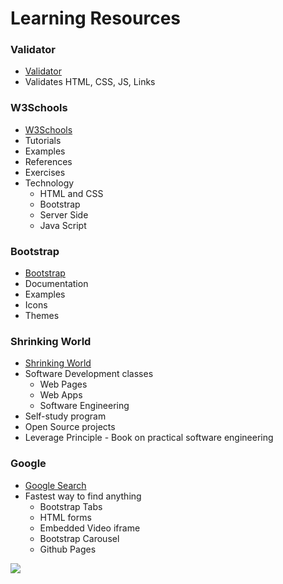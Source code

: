 # Learning Resources

### Validator

* [Validator](https://validator.w3.org/)
* Validates HTML, CSS, JS, Links


### W3Schools

* [W3Schools](https://www.w3schools.com/)
* Tutorials
* Examples
* References
* Exercises
* Technology
    * HTML and CSS
    * Bootstrap
    * Server Side
    * Java Script
    

### Bootstrap

* [Bootstrap](https://getbootstrap.com/)
* Documentation
* Examples
* Icons
* Themes


### Shrinking World

* [Shrinking World](https://shrinking-world.com/training/Index)
* Software Development classes
    * Web Pages
    * Web Apps
    * Software Engineering
* Self-study program
* Open Source projects
* Leverage Principle - Book on practical software engineering


### Google

* [Google Search](https://google.com)
* Fastest way to find anything
    * Bootstrap Tabs
    * HTML forms
    * Embedded Video iframe
    * Bootstrap Carousel
    * Github Pages


![](img/crystalball.800.jpg)
